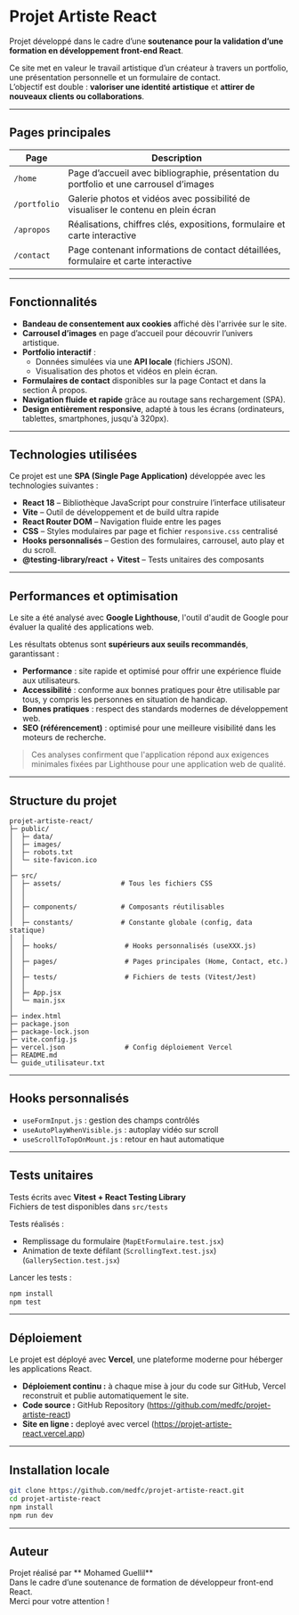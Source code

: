 # Projet Artiste React

Projet développé dans le cadre d’une **soutenance pour la validation d’une formation en développement front-end React**.

Ce site met en valeur le travail artistique d’un créateur à travers un portfolio, une présentation personnelle et un formulaire de contact.  
L’objectif est double : **valoriser une identité artistique** et **attirer de nouveaux clients ou collaborations**.


---


## Pages principales

| Page         | Description                                                                                              |
|--------------|----------------------------------------------------------------------------------------------------------|
| `/home`      | Page d’accueil avec bibliographie, présentation du portfolio et une carrousel d’images                   |
| `/portfolio` | Galerie photos et vidéos avec possibilité de visualiser le contenu en plein écran                        |
| `/apropos`   | Réalisations, chiffres clés, expositions, formulaire et carte interactive                                |
| `/contact`   | Page contenant informations de contact détaillées, formulaire et carte interactive                       |



---


## Fonctionnalités

- **Bandeau de consentement aux cookies** affiché dès l'arrivée sur le site.
- **Carrousel d’images** en page d’accueil pour découvrir l’univers artistique.
- **Portfolio interactif** :
  - Données simulées via une **API locale** (fichiers JSON).
  - Visualisation des photos et vidéos en plein écran.
- **Formulaires de contact** disponibles sur la page Contact et dans la section À propos.
- **Navigation fluide et rapide** grâce au routage sans rechargement (SPA).
- **Design entièrement responsive**, adapté à tous les écrans (ordinateurs, tablettes, smartphones, jusqu'à 320px).


---


## Technologies utilisées

Ce projet est une **SPA (Single Page Application)** développée avec les technologies suivantes :

- **React 18** – Bibliothèque JavaScript pour construire l’interface utilisateur
- **Vite** – Outil de développement et de build ultra rapide
- **React Router DOM** – Navigation fluide entre les pages
- **CSS** – Styles modulaires par page et fichier `responsive.css` centralisé
- **Hooks personnalisés** – Gestion des formulaires, carrousel, auto play et du scroll.
- **@testing-library/react** + **Vitest** – Tests unitaires des composants


---

## Performances et optimisation

Le site a été analysé avec **Google Lighthouse**, l'outil d'audit de Google pour évaluer la qualité des applications web.

Les résultats obtenus sont **supérieurs aux seuils recommandés**, garantissant :

- **Performance** : site rapide et optimisé pour offrir une expérience fluide aux utilisateurs.
- **Accessibilité** : conforme aux bonnes pratiques pour être utilisable par tous, y compris les personnes en situation de handicap.
- **Bonnes pratiques** : respect des standards modernes de développement web.
- **SEO (référencement)** : optimisé pour une meilleure visibilité dans les moteurs de recherche.

> Ces analyses confirment que l'application répond aux exigences minimales fixées par Lighthouse pour une application web de qualité.


---


## Structure du projet

```
projet-artiste-react/
├─ public/
│  ├─ data/
│  ├─ images/
│  ├─ robots.txt
│  └─ site-favicon.ico
│
├─ src/
│  ├─ assets/               # Tous les fichiers CSS
│  │         
│  │
│  ├─ components/           # Composants réutilisables
│  │
│  ├─ constants/            # Constante globale (config, data statique)
│  │
│  ├─ hooks/                 # Hooks personnalisés (useXXX.js)
│  │
│  ├─ pages/                 # Pages principales (Home, Contact, etc.)
│  │
│  ├─ tests/                 # Fichiers de tests (Vitest/Jest)
│  │
│  ├─ App.jsx
│  └─ main.jsx
│
├─ index.html
├─ package.json
├─ package-lock.json
├─ vite.config.js
├─ vercel.json               # Config déploiement Vercel
├─ README.md
└─ guide_utilisateur.txt
```


---


## Hooks personnalisés

- `useFormInput.js` : gestion des champs contrôlés
- `useAutoPlayWhenVisible.js` : autoplay vidéo sur scroll
- `useScrollToTopOnMount.js` : retour en haut automatique


---


## Tests unitaires

Tests écrits avec **Vitest + React Testing Library**  
Fichiers de test disponibles dans `src/tests`

Tests réalisés :
- Remplissage du formulaire (`MapEtFormulaire.test.jsx`)
- Animation de texte défilant (`ScrollingText.test.jsx`)
    (`GallerySection.test.jsx`)

Lancer les tests :
```bash
npm install
npm test
```


---


## Déploiement

Le projet est déployé avec **Vercel**, une plateforme moderne pour héberger les applications React.

- **Déploiement continu :** à chaque mise à jour du code sur GitHub, Vercel reconstruit et publie automatiquement le site.
- **Code source :**  GitHub Repository (https://github.com/medfc/projet-artiste-react)
- **Site en ligne :**  deployé avec vercel (https://projet-artiste-react.vercel.app)


---


## Installation locale

```bash
git clone https://github.com/medfc/projet-artiste-react.git
cd projet-artiste-react
npm install
npm run dev
```

---


## Auteur

Projet réalisé par ** Mohamed Guellil**  
Dans le cadre d’une soutenance de formation de développeur front-end React.  
Merci pour votre attention !
